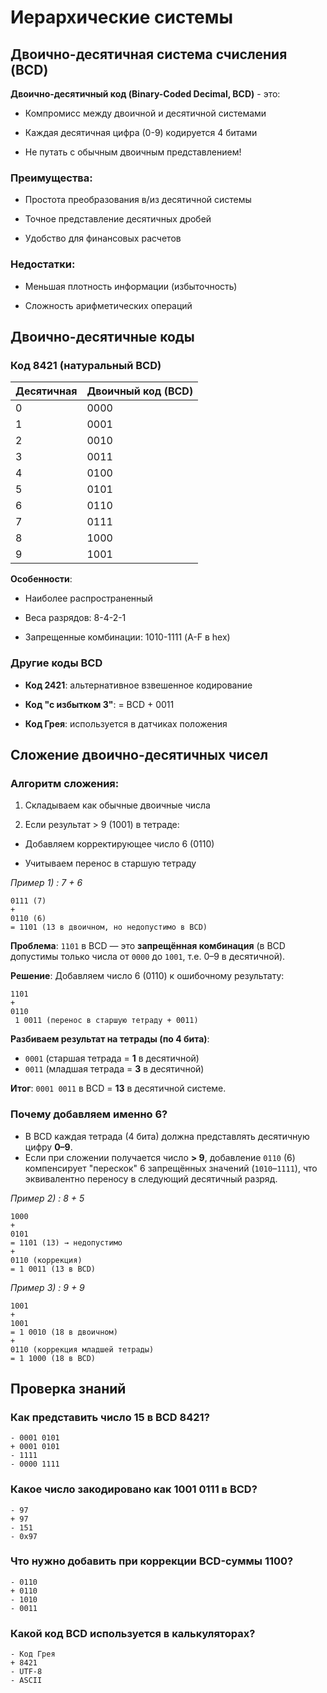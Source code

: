 <!-- [difficulty=easy] [priority=base] [duration=normal] -->

# Иерархические системы

## Двоично-десятичная система счисления (BCD)


**Двоично-десятичный код (Binary-Coded Decimal, BCD)** - это:

- Компромисс между двоичной и десятичной системами

- Каждая десятичная цифра (0-9) кодируется 4 битами

- Не путать с обычным двоичным представлением!

### Преимущества:

- Простота преобразования в/из десятичной системы

- Точное представление десятичных дробей

- Удобство для финансовых расчетов

### Недостатки:

- Меньшая плотность информации (избыточность)

- Сложность арифметических операций

## Двоично-десятичные коды

  
### Код 8421 (натуральный BCD)


| Десятичная | Двоичный код (BCD) |
|------------|-------------------|
|     0      |       0000        |
|     1      |       0001        |
|     2      |       0010        |
|     3      |       0011        |
|     4      |       0100        |
|     5      |       0101        |
|     6      |       0110        |
|     7      |       0111        |
|     8      |       1000        |
|     9      |       1001        |

**Особенности**:

- Наиболее распространенный

- Веса разрядов: 8-4-2-1

- Запрещенные комбинации: 1010-1111 (A-F в hex)

### Другие коды BCD

- **Код 2421**: альтернативное взвешенное кодирование

- **Код "с избытком 3"**: = BCD + 0011

- **Код Грея**: используется в датчиках положения

## Сложение двоично-десятичных чисел

### Алгоритм сложения:

1. Складываем как обычные двоичные числа

2. Если результат > 9 (1001) в тетраде:

- Добавляем корректирующее число 6 (0110)

- Учитываем перенос в старшую тетраду


 _Пример 1) : 7 + 6_
```
0111 (7)
+
0110 (6)
= 1101 (13 в двоичном, но недопустимо в BCD)
```
**Проблема**: `1101` в BCD — это **запрещённая комбинация** (в BCD допустимы только числа от `0000` до `1001`, т.е. 0–9 в десятичной).

**Решение**: Добавляем число 6 (0110) к ошибочному результату:
```
1101
+
0110
 1 0011 (перенос в старшую тетраду + 0011)
```
**Разбиваем результат на тетрады (по 4 бита)**:
- `0001` (старшая тетрада = **1** в десятичной)
- `0011` (младшая тетрада = **3** в десятичной)

**Итог**: `0001 0011` в BCD = **13** в десятичной системе.

### Почему добавляем именно 6?
- В BCD каждая тетрада (4 бита) должна представлять десятичную цифру **0–9**.
- Если при сложении получается число **> 9**, добавление `0110` (6) компенсирует "перескок" 6 запрещённых значений (`1010`–`1111`), что эквивалентно переносу в следующий десятичный разряд.



_Пример 2) : 8 + 5_
```
1000
+
0101
= 1101 (13) → недопустимо
+
0110 (коррекция)
= 1 0011 (13 в BCD)
```
_Пример 3) : 9 + 9_
```
1001
+
1001
= 1 0010 (18 в двоичном)
+
0110 (коррекция младшей тетрады)
= 1 1000 (18 в BCD)
 ```
## Проверка знаний

### Как представить число 15 в BCD 8421?

```quiz
- 0001 0101
+ 0001 0101
- 1111
- 0000 1111
```
### Какое число закодировано как 1001 0111 в BCD?
```quiz
- 97
+ 97
- 151
- 0x97
```
### Что нужно добавить при коррекции BCD-суммы 1100?
```quiz
- 0110
+ 0110
- 1010
- 0011
```
### Какой код BCD используется в калькуляторах?
```quiz
- Код Грея
+ 8421
- UTF-8
- ASCII
```

